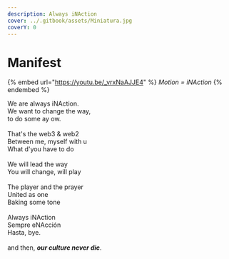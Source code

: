 ```yaml
---
description: Always iNAction
cover: ../.gitbook/assets/Miniatura.jpg
coverY: 0
---
```


# Manifest

{% embed url="https://youtu.be/_vrxNaAJJE4" %}
_Motion = iNAction_
{% endembed %}

We are always iNAction. \
We want to change the way, \
to do some ay ow. \
\
That's the web3 & web2\
Between me, myself with u\
What d'you have to do\
\
We will lead the way\
You will change, will play\
\
The player and the prayer\
United as one\
Baking some tone\
\
Always iNAction\
Sempre eNAcción\
Hasta, bye.\
\
and then, _**our culture never die**_.
